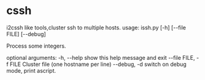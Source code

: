 # cssh
i2cssh like tools,cluster ssh to multiple hosts.
usage: issh.py [-h] [--file FILE] [--debug]

Process some integers.

optional arguments:
  -h, --help            show this help message and exit
  --file FILE, -f FILE  Cluster file (one hostname per line)
  --debug, -d           switch on debug mode, print ascript.
